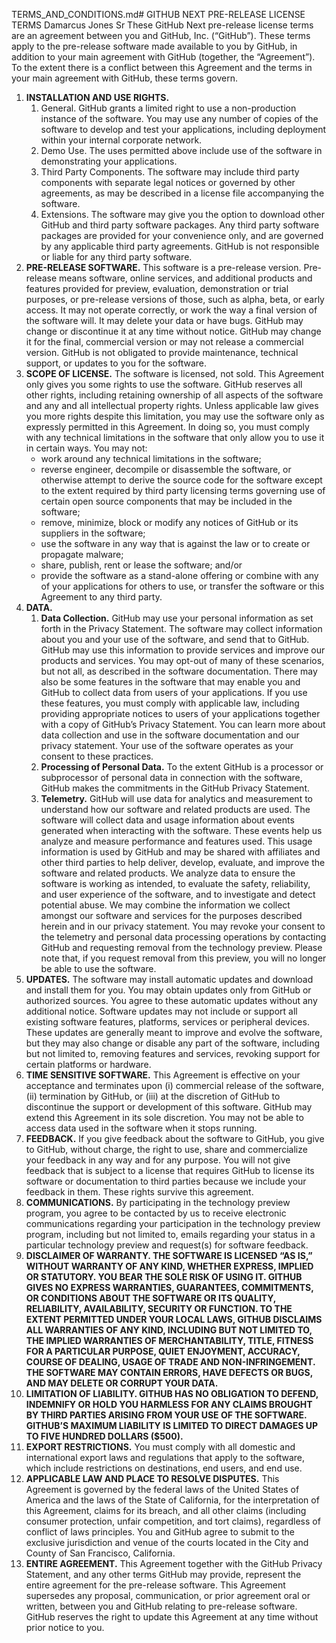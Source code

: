 TERMS_AND_CONDITIONS.md# GITHUB NEXT PRE-RELEASE LICENSE TERMS
Damarcus Jones Sr
These GitHub Next pre-release license terms are an agreement between you and GitHub, Inc. (“GitHub”). These terms apply to the pre-release software made available to you by GitHub, in addition to your main agreement with GitHub (together, the “Agreement”). To the extent there is a conflict between this Agreement and the terms in your main agreement with GitHub, these terms govern. 

1. **INSTALLATION AND USE RIGHTS.**
   1. General. GitHub grants a limited right to use a non-production instance of the software. You may use any number of copies of the software to develop and test your applications, including deployment within your internal corporate network.
   2. Demo Use. The uses permitted above include use of the software in demonstrating your applications.
   3. Third Party Components. The software may include third party components with separate legal notices or governed by other agreements, as may be described in a license file accompanying the software.
   4. Extensions. The software may give you the option to download other GitHub and third party software packages. Any third party software packages are provided for your convenience only, and are governed by any applicable third party agreements. GitHub is not responsible or liable for any third party software.
2. **PRE-RELEASE SOFTWARE.** This software is a pre-release version. Pre-release means software, online services, and additional products and features provided for preview, evaluation, demonstration or trial purposes, or pre-release versions of those, such as alpha, beta, or early access. It may not operate correctly, or work the way a final version of the software will. It may delete your data or have bugs. GitHub may change or discontinue it at any time without notice.  GitHub may change it for the final, commercial version or may not release a commercial version.  GitHub is not obligated to provide maintenance, technical support, or updates to you for the software. 
3. **SCOPE OF LICENSE.** The software is licensed, not sold. This Agreement only gives you some rights to use the software. GitHub reserves all other rights, including retaining ownership of all aspects of the software and any and all intellectual property rights. Unless applicable law gives you more rights despite this limitation, you may use the software only as expressly permitted in this Agreement. In doing so, you must comply with any technical limitations in the software that only allow you to use it in certain ways. You may not:
   * work around any technical limitations in the software;
   * reverse engineer, decompile or disassemble the software, or otherwise attempt to derive the source code for the software except to the extent required by third party licensing terms governing use of certain open source components that may be included in the software;
   * remove, minimize, block or modify any notices of GitHub or its suppliers in the software;
   * use the software in any way that is against the law or to create or propagate malware; 
   * share, publish, rent or lease the software; and/or
   * provide the software as a stand-alone offering or combine with any of your applications for others to use, or transfer the software or this Agreement to any third party.
4. **DATA.**
   1. **Data Collection.** GitHub may use your personal information as set forth in the Privacy Statement. The software may collect information about you and your use of the software, and send that to GitHub. GitHub may use this information to provide services and improve our products and services. You may opt-out of many of these scenarios, but not all, as described in the software documentation. There may also be some features in the software that may enable you and GitHub to collect data from users of your applications. If you use these features, you must comply with applicable law, including providing appropriate notices to users of your applications together with a copy of GitHub’s Privacy Statement. You can learn more about data collection and use in the software documentation and our privacy statement. Your use of the software operates as your consent to these practices.  
   2. **Processing of Personal Data.** To the extent GitHub is a processor or subprocessor of personal data in connection with the software, GitHub makes the commitments in the GitHub Privacy Statement.
   3. **Telemetry.** GitHub will use data for analytics and measurement to understand how our software and related products are used. The software will collect data and usage information about events generated when interacting with the software. These events help us analyze and measure performance and features used. This usage information is used by GitHub and may be shared with affiliates and other third parties to help deliver, develop, evaluate, and improve the software and related products. We analyze data to ensure the software is working as intended, to evaluate the safety, reliability, and user experience of the software, and to investigate and detect potential abuse.  We may combine the information we collect amongst our software and services for the purposes described herein and in our privacy statement. You may revoke your consent to the telemetry and personal data processing operations by contacting GitHub and requesting removal from the technology preview. Please note that, if you request removal from this preview, you will no longer be able to use the software. 
5. **UPDATES.** The software may install automatic updates and download and install them for you.  You may obtain updates only from GitHub or authorized sources. You agree to these automatic updates without any additional notice. Software updates may not include or support all existing software features, platforms, services or peripheral devices. These updates are generally meant to improve and evolve the software, but they may also change or disable any part of the software, including but not limited to, removing features and services, revoking support for certain platforms or hardware.
6. **TIME SENSITIVE SOFTWARE.** This Agreement is effective on your acceptance and terminates upon (i) commercial release of the software, (ii) termination by GitHub, or (iii) at the discretion of GitHub to discontinue the support or development of this software. GitHub may extend this Agreement in its sole discretion. You may not be able to access data used in the software when it stops running.
7. **FEEDBACK.** If you give feedback about the software to GitHub, you give to GitHub, without charge, the right to use, share and commercialize your feedback in any way and for any purpose.  You will not give feedback that is subject to a license that requires GitHub to license its software or documentation to third parties because we include your feedback in them. These rights survive this agreement.
8. **COMMUNICATIONS.** By participating in the technology preview program, you agree to be contacted by us to receive electronic communications regarding your participation in the technology preview program, including but not limited to, emails regarding your status in a particular technology preview and request(s) for software feedback.
9. **DISCLAIMER OF WARRANTY. THE SOFTWARE IS LICENSED “AS IS,” WITHOUT WARRANTY OF ANY KIND, WHETHER EXPRESS, IMPLIED OR STATUTORY.  YOU BEAR THE SOLE RISK OF USING IT.  GITHUB GIVES NO EXPRESS WARRANTIES, GUARANTEES, COMMITMENTS, OR CONDITIONS ABOUT THE SOFTWARE OR ITS QUALITY, RELIABILITY, AVAILABILITY, SECURITY OR FUNCTION. TO THE EXTENT PERMITTED UNDER YOUR LOCAL LAWS, GITHUB DISCLAIMS ALL WARRANTIES OF ANY KIND, INCLUDING BUT NOT LIMITED TO, THE IMPLIED WARRANTIES OF MERCHANTABILITY, TITLE, FITNESS FOR A PARTICULAR PURPOSE, QUIET ENJOYMENT, ACCURACY, COURSE OF DEALING, USAGE OF TRADE AND NON-INFRINGEMENT.  THE SOFTWARE MAY CONTAIN ERRORS, HAVE DEFECTS OR BUGS, AND MAY DELETE OR CORRUPT YOUR DATA.**
10. **LIMITATION OF LIABILITY. GITHUB HAS NO OBLIGATION TO DEFEND, INDEMNIFY OR HOLD YOU HARMLESS FOR ANY CLAIMS BROUGHT BY THIRD PARTIES ARISING FROM YOUR USE OF THE SOFTWARE.  GITHUB’S MAXIMUM LIABILITY IS LIMITED TO DIRECT DAMAGES UP TO FIVE HUNDRED DOLLARS ($500).**
11. **EXPORT RESTRICTIONS.** You must comply with all domestic and international export laws and regulations that apply to the software, which include restrictions on destinations, end users, and end use.  
12. **APPLICABLE LAW AND PLACE TO RESOLVE DISPUTES.** This Agreement is governed by the federal laws of the United States of America and the laws of the State of California, for the interpretation of this Agreement, claims for its breach, and all other claims (including consumer protection, unfair competition, and tort claims), regardless of conflict of laws principles. You and GitHub agree to submit to the exclusive jurisdiction and venue of the courts located in the City and County of San Francisco, California.
13. **ENTIRE AGREEMENT.** This Agreement together with the GitHub Privacy Statement, and any other terms GitHub may provide, represent the entire agreement for the pre-release software.  This Agreement supersedes any proposal, communication, or prior agreement oral or written, between you and GitHub relating to pre-release software. GitHub reserves the right to update this Agreement at any time without prior notice to you.
